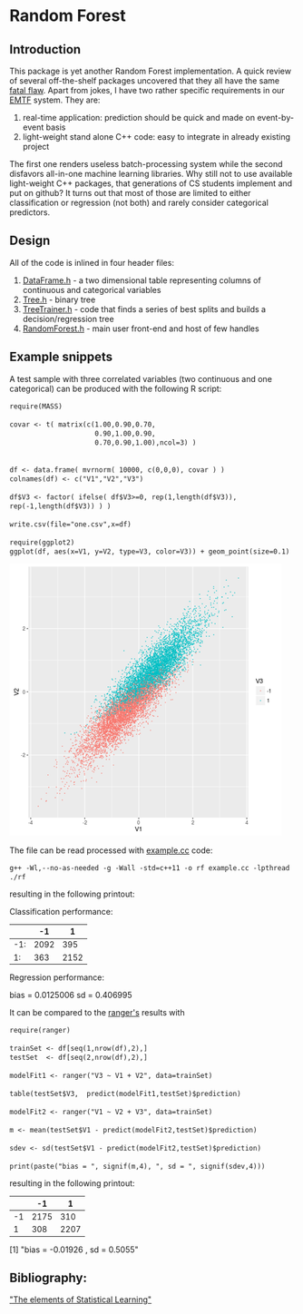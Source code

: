 # Random Forest

## Introduction

This package is yet another Random Forest implementation.
A quick review of several off-the-shelf packages uncovered that they all have the same
[fatal flaw](http://www.drdobbs.com/windows/a-brief-history-of-windows-programming-r/225701475).
Apart from jokes, I have two rather specific requirements in our [EMTF](https://kkotov.github.io/emtf.html)
system. They are:
1) real-time application: prediction should be quick and made on event-by-event basis
2) light-weight stand alone C++ code: easy to integrate in already existing project

The first one renders useless batch-processing system while the second disfavors
all-in-one machine learning libraries. Why still not to use available light-weight C++
packages, that generations of CS students implement and put on github? It turns out
that most of those are limited to either classification or regression (not both)
and rarely consider categorical predictors.

## Design

All of the code is inlined in four header files:
1) [DataFrame.h](https://github.com/kkotov/ml/blob/master/DataFrame.h) - a two
dimensional table representing columns of continuous and categorical variables
2) [Tree.h](https://github.com/kkotov/ml/blob/master/Tree.h) - binary tree
3) [TreeTrainer.h](https://github.com/kkotov/ml/blob/master/TreeTrainer.h) - code
that finds a series of best splits and builds a decision/regression tree
4) [RandomForest.h](https://github.com/kkotov/ml/blob/master/RandomForest.h) -
main user front-end and host of few handles 

## Example snippets

A test sample with three correlated variables (two continuous and one categorical)
can be produced with the following R script:
```
require(MASS)

covar <- t( matrix(c(1.00,0.90,0.70,
                     0.90,1.00,0.90,
                     0.70,0.90,1.00),ncol=3) )


df <- data.frame( mvrnorm( 10000, c(0,0,0), covar ) )
colnames(df) <- c("V1","V2","V3")

df$V3 <- factor( ifelse( df$V3>=0, rep(1,length(df$V3)), rep(-1,length(df$V3)) ) )

write.csv(file="one.csv",x=df)

require(ggplot2)
ggplot(df, aes(x=V1, y=V2, type=V3, color=V3)) + geom_point(size=0.1)
```
<img class=center src=one.png>

The file can be read processed with [example.cc](https://github.com/kkotov/ml/blob/master/example.cc) code:
```
g++ -Wl,--no-as-needed -g -Wall -std=c++11 -o rf example.cc -lpthread
./rf
```
resulting in the following printout:

Classification performance: 

&nbsp; | -1  |  1	
-------|-----|-----
-1:    | 2092| 395	
1:     | 363 | 2152	

Regression performance: 

bias = 0.0125006 sd = 0.406995

It can be compared to the [ranger's](https://github.com/imbs-hl/ranger) results with
```
require(ranger)

trainSet <- df[seq(1,nrow(df),2),]
testSet  <- df[seq(2,nrow(df),2),]

modelFit1 <- ranger("V3 ~ V1 + V2", data=trainSet)

table(testSet$V3,  predict(modelFit1,testSet)$prediction)

modelFit2 <- ranger("V1 ~ V2 + V3", data=trainSet)

m <- mean(testSet$V1 - predict(modelFit2,testSet)$prediction)

sdev <- sd(testSet$V1 - predict(modelFit2,testSet)$prediction)

print(paste("bias = ", signif(m,4), ", sd = ", signif(sdev,4)))
```
resulting in the following printout:

&nbsp; | -1  |  1
-------|-----|------
 -1    | 2175| 310
  1    | 308 | 2207

[1] "bias =  -0.01926 , sd =  0.5055"

## Bibliography:

["The elements of Statistical Learning"](http://web.stanford.edu/~hastie/ElemStatLearn/)
